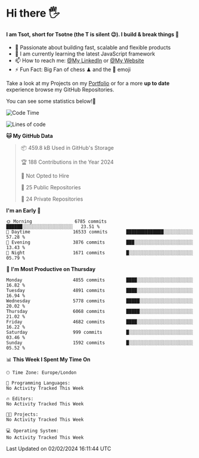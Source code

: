 # Hi there :raised_hand_with_fingers_splayed:
#### I am Tsot, short for Tsotne (the T is silent :wink:). I build & break things :space_invader:
- :telescope: Passionate about building fast, scalable and flexible products
- :seedling: I am currently learning the latest JavaScript framework 
- :mailbox: How to reach me: [@My LinkedIn](https://www.linkedin.com/in/tsotne-gvadzabia/) or [@My Website](https://tsotne.co.uk/contact)
- :zap: Fun Fact: Big Fan of chess ♟ and the 👾 emoji

Take a look at my Projects on my [Portfolio](https://tsotne.co.uk/) or for a more **up to date** experience browse my GitHub Repositories.

You can see some statistics below!:space_invader:
<!--START_SECTION:waka-->
![Code Time](http://img.shields.io/badge/Code%20Time-761%20hrs%202%20mins-blue)

![Lines of code](https://img.shields.io/badge/From%20Hello%20World%20I%27ve%20Written-10.4%20million%20lines%20of%20code-blue)

**🐱 My GitHub Data** 

> 📦 459.8 kB Used in GitHub's Storage 
 > 
> 🏆 188 Contributions in the Year 2024
 > 
> 🚫 Not Opted to Hire
 > 
> 📜 25 Public Repositories 
 > 
> 🔑 24 Private Repositories 
 > 
**I'm an Early 🐤** 

```text
🌞 Morning                6785 commits        ██████░░░░░░░░░░░░░░░░░░░   23.51 % 
🌆 Daytime                16533 commits       ██████████████░░░░░░░░░░░   57.28 % 
🌃 Evening                3876 commits        ███░░░░░░░░░░░░░░░░░░░░░░   13.43 % 
🌙 Night                  1671 commits        █░░░░░░░░░░░░░░░░░░░░░░░░   05.79 % 
```
📅 **I'm Most Productive on Thursday** 

```text
Monday                   4855 commits        ████░░░░░░░░░░░░░░░░░░░░░   16.82 % 
Tuesday                  4891 commits        ████░░░░░░░░░░░░░░░░░░░░░   16.94 % 
Wednesday                5778 commits        █████░░░░░░░░░░░░░░░░░░░░   20.02 % 
Thursday                 6068 commits        █████░░░░░░░░░░░░░░░░░░░░   21.02 % 
Friday                   4682 commits        ████░░░░░░░░░░░░░░░░░░░░░   16.22 % 
Saturday                 999 commits         █░░░░░░░░░░░░░░░░░░░░░░░░   03.46 % 
Sunday                   1592 commits        █░░░░░░░░░░░░░░░░░░░░░░░░   05.52 % 
```


📊 **This Week I Spent My Time On** 

```text
🕑︎ Time Zone: Europe/London

💬 Programming Languages: 
No Activity Tracked This Week

🔥 Editors: 
No Activity Tracked This Week

🐱‍💻 Projects: 
No Activity Tracked This Week

💻 Operating System: 
No Activity Tracked This Week
```


 Last Updated on 02/02/2024 16:11:44 UTC
<!--END_SECTION:waka-->
